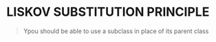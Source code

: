 # LISKOV SUBSTITUTION PRINCIPLE

> Ypou should be able to use a subclass in place of its parent class
